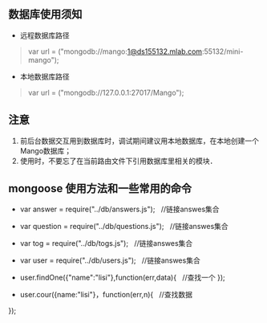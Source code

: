 ## 数据库使用须知
* 远程数据库路径
> var url = ("mongodb://mango:1@ds155132.mlab.com:55132/mini-mango");
* 本地数据库路径
> var url = ("mongodb://127.0.0.1:27017/Mango");
## 注意
1. 前后台数据交互用到数据库时，调试期间建议用本地数据库，在本地创建一个Mango数据库；
2. 使用时，不要忘了在当前路由文件下引用数据库里相关的模块．
## mongoose 使用方法和一些常用的命令
* var answer = require("../db/answers.js");   //链接answes集合
* var question = require("../db/questions.js");   //链接answes集合
* var tog = require("../db/togs.js");     //链接answes集合
* var user = require("../db/users.js");   //链接answes集合

* user.findOne({"name":"lisi"},function(err,data){   //查找一个
});  

* user.cour({name:"lisi"}，function(err,n){   //查找数据

});

